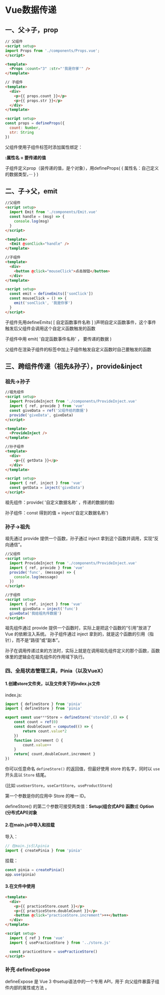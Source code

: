 # Vue数据传递

## 一、父→子，prop

```html
// 父组件
<script setup>
import Props from './components/Props.vue';
</script>

<template>
  <Props :count="3" :str="'我是你爹'" />
</template>

// 子组件
<template>
  <div>
    <p>{{ props.count }}</p>
    <p>{{ props.str }}</p>
  </div>
</template>

<script setup>
const props = defineProps({
  count: Number,
  str: String
})
```

父组件使用子组件标签时添加属性绑定：

**:属性名 = 要传递的值**

子组件定义prop（装传递的值，是个对象），用defineProps( { 属性名：自己定义的数据类型，··· } )

## **二、子→父**，emit

```html
//父组件
<script setup>
  import Emit from './components/Emit.vue'
  const handle = (msg) => {
    console.log(msg)
  }
</script>

<template>
  <Emit @sonClick="handle" />
</template>

//子组件
<template>
  <div>
    <button @click="mouseClick">点击按钮</button>
  </div>
</template>

<script setup>
  const emit = defineEmits(['sonClick'])
  const mouseClick = () => {
    emit('sonClick', '我是你爹')
  }
</script>
```

子组件先用defineEmits( [ 自定函数事件名称 ] )声明自定义函数事件，这个事件触发后父组件会调用这个自定义函数触发的函数

子组件中用 emit( '自定函数事件名称' ， 要传递的数据 )

父组件在渲染子组件的标签中加上子组件触发自定义函数时自己要触发的函数

## 三、跨组件传递（祖先&孙子），provide&inject

### 祖先→孙子

```html
//祖先组件
<script setup>
  import ProvideInject from './components/ProvideInject.vue'
  import { ref, provide } from 'vue'
  const giveData = ref('父组件给的数据')
  provide('giveData', giveData)
</script>

<template>
  <ProvideInject />
</template>

//孙子组件
<template>
  <div>
    <p>{{ getData }}</p>
  </div>
</template>

<script setup>
  import { ref, inject } from 'vue'
  const getData = inject('giveData')
</script>
```

祖先组件：provide( '自定义数据名称' ，传递的数据的值)

孙子组件：const 得到的值 = inject('自定义数据名称')

### 孙子→祖先

祖先通过 provide 提供一个函数，孙子通过 inject 拿到这个函数并调用，实现“反向通信”。

```html
//父组件
<script setup>
  import ProvideInject from './components/ProvideInject.vue'
  import { ref, provide } from 'vue'
  provide('func', (message) => {
    console.log(message)
  })
</script>

//子组件
<script setup>
  import { ref, inject } from 'vue'
  const giveData = inject('func')
  giveData('我给祖先传数据')
</script>
```

祖先组件通过 provide 提供一个函数时，实际上是把这个函数的“引用”放进了 Vue 的依赖注入系统。 孙子组件通过 inject 拿到的，就是这个函数的引用（指针），而不是“路径”或“副本”。

孙子在调用传递过来的方法时，实际上就是在调用祖先组件定义的那个函数，函数体里的逻辑会在祖先组件的作用域下执行。

### 四、全局状态管理工具，Pinia（以及VueX）

#### 1.创建store文件夹，以及文件夹下的index.js文件

index.js:

```js
import { defineStore } from 'pinia'
import { defineStore } from 'pinia'

export const use***Store = defineStore('storeId',() => {
    const count = ref(0)
    const doubleCount = computed(() => {
        return count.value*2
    })
    function increment（）{
        count.value++
    }
    return{ count,doubleCount,increment }
})
```

你可以任意命名 `defineStore()` 的返回值，但最好使用 store 的名字，同时以 `use` 开头且以 `Store` 结尾。

(比如 `useUserStore`，`useCartStore`，`useProductStore`)

第一个参数是你的应用中 Store 的唯一 ID。

defineStore() 的第二个参数可接受两类值：**Setup(组合式API) 函数**或 **Option (分布式API)对象**

#### 2.在main.js中导入和挂载

导入：

```js
// 在main.js引入pinia
import { createPinia } from 'pinia'
```

挂载：

```js
const pinia = createPinia()
app.use(pinia)
```

#### 3.在文件中使用

```html
<template>
  <div>
    <p>{{ practiceStore.count }}</p>
    <p>{{ practiceStore.doubleCount }}</p>
    <button @click="practiceStore.increment">++</button>
  </div>
</template>

<script setup>
  import { ref } from 'vue'
  import { usePracticeStore } from '../store.js'

  const practiceStore = usePracticeStore()
</script>
```

### 补充 defineExpose

defineExpose 是 Vue 3 中setup语法中的一个专用 API，用于 向父组件暴露子组件内部的属性或方法 。

<GiscusComment />
